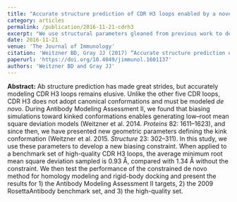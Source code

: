 ```yaml
---
title: "Accurate structure prediction of CDR H3 loops enabled by a novel structure-based C-terminal constraint"
category: articles
permalink: /publication/2016-11-21-cdrh3
excerpt: "We use structural parameters gleaned from previous work to develop a new biasing constraint that, when applied to a benchmark set of high-quality CDR H3 loops, enables the production of high-quality structural models <i>de novo</i>."
date: 2016-11-21
venue: 'The Journal of Immunology'
citation: 'Weitzner BD, Gray JJ (2017) “Accurate structure prediction of CDR H3 loops enabled by a novel structure-based C-terminal constraint,” <i>J. Immunol.</i> 198(1), 505–15. DOI: 10.4049/jimmunol.1601137'
paperurl: 'https://doi.org/10.4049/jimmunol.1601137'
authors: 'Weitzner BD and Gray JJ'
---
```


**Abstract:** Ab structure prediction has made great strides, but accurately modeling CDR H3 loops remains elusive. Unlike the other five CDR loops, CDR H3 does not adopt canonical conformations and must be modeled <i>de novo</i>. During Antibody Modeling Assessment II, we found that biasing simulations toward kinked conformations enables generating low–root mean square deviation models (Weitzner et al. 2014. <i>Proteins</i> 82: 1611–1623), and since then, we have presented new geometric parameters defining the kink conformation (Weitzner et al. 2015. <i>Structure</i> 23: 302–311). In this study, we use these parameters to develop a new biasing constraint. When applied to a benchmark set of high-quality CDR H3 loops, the average minimum root mean square deviation sampled is 0.93 Å, compared with 1.34 Å without the constraint. We then test the performance of the constrained de novo method for homology modeling and rigid-body docking and present the results for 1) the Antibody Modeling Assessment II targets, 2) the 2009 RosettaAntibody benchmark set, and 3) the high-quality set.
